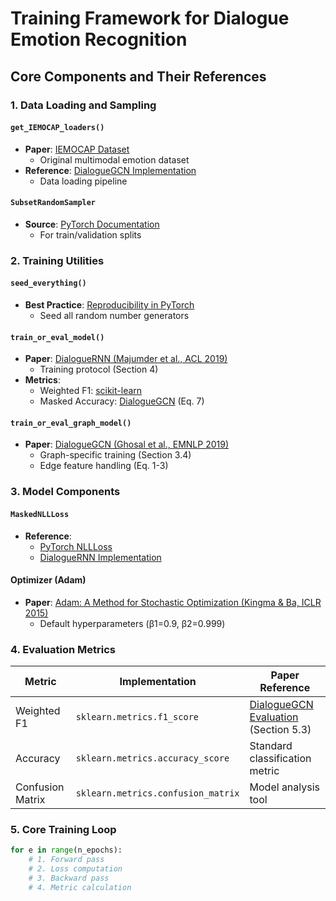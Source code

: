 # Training Framework for Dialogue Emotion Recognition

## Core Components and Their References

### 1. Data Loading and Sampling
#### `get_IEMOCAP_loaders()`
- **Paper**: [IEMOCAP Dataset](https://sail.usc.edu/iemocap/)  
  - Original multimodal emotion dataset
- **Reference**: [DialogueGCN Implementation](https://github.com/declare-lab/conv-emotion/blob/master/main.py)
  - Data loading pipeline

#### `SubsetRandomSampler`
- **Source**: [PyTorch Documentation](https://pytorch.org/docs/stable/data.html#torch.utils.data.SubsetRandomSampler)
  - For train/validation splits

### 2. Training Utilities
#### `seed_everything()`
- **Best Practice**: [Reproducibility in PyTorch](https://pytorch.org/docs/stable/notes/randomness.html)
  - Seed all random number generators

#### `train_or_eval_model()`
- **Paper**: [DialogueRNN (Majumder et al., ACL 2019)](https://arxiv.org/abs/1811.00405)
  - Training protocol (Section 4)
- **Metrics**:
  - Weighted F1: [scikit-learn](https://scikit-learn.org/stable/modules/generated/sklearn.metrics.f1_score.html)
  - Masked Accuracy: [DialogueGCN](https://arxiv.org/abs/1908.11540) (Eq. 7)

#### `train_or_eval_graph_model()`
- **Paper**: [DialogueGCN (Ghosal et al., EMNLP 2019)](https://arxiv.org/abs/1908.11540)
  - Graph-specific training (Section 3.4)
  - Edge feature handling (Eq. 1-3)

### 3. Model Components
#### `MaskedNLLLoss`
- **Reference**: 
  - [PyTorch NLLLoss](https://pytorch.org/docs/stable/generated/torch.nn.NLLLoss.html)
  - [DialogueRNN Implementation](https://github.com/declare-lab/conv-emotion/blob/master/model.py#L11)

#### Optimizer (Adam)
- **Paper**: [Adam: A Method for Stochastic Optimization (Kingma & Ba, ICLR 2015)](https://arxiv.org/abs/1412.6980)
  - Default hyperparameters (β1=0.9, β2=0.999)

### 4. Evaluation Metrics
| Metric | Implementation | Paper Reference |
|--------|----------------|-----------------|
| Weighted F1 | `sklearn.metrics.f1_score` | [DialogueGCN Evaluation](https://arxiv.org/abs/1908.11540) (Section 5.3) |
| Accuracy | `sklearn.metrics.accuracy_score` | Standard classification metric |
| Confusion Matrix | `sklearn.metrics.confusion_matrix` | Model analysis tool |

### 5. Core Training Loop
```python
for e in range(n_epochs):
    # 1. Forward pass
    # 2. Loss computation 
    # 3. Backward pass
    # 4. Metric calculation
